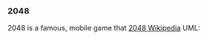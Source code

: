 ### 2048
2048 is a famous, mobile game that 
[2048 Wikipedia](https://en.wikipedia.org/wiki/2048_(video_game))  
UML:

